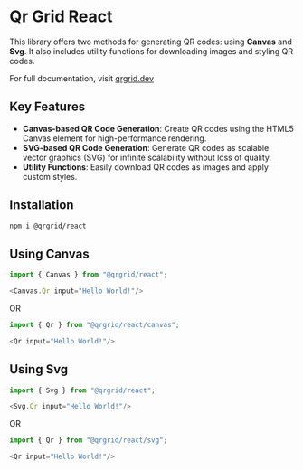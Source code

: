# Qr Grid React

This library offers two methods for generating QR codes: using **Canvas** and **Svg**. It also includes utility functions for downloading images and styling QR codes.

For full documentation, visit [qrgrid.dev](https://www.qrgrid.dev/)

## Key Features

- **Canvas-based QR Code Generation**: Create QR codes using the HTML5 Canvas element for high-performance rendering.
- **SVG-based QR Code Generation**: Generate QR codes as scalable vector graphics (SVG) for infinite scalability without loss of quality.
- **Utility Functions**: Easily download QR codes as images and apply custom styles.

## Installation

```bash
npm i @qrgrid/react
```

## Using Canvas

```javascript
import { Canvas } from "@qrgrid/react";

<Canvas.Qr input="Hello World!"/>
```

OR

```javascript
import { Qr } from "@qrgrid/react/canvas";

<Qr input="Hello World!"/>
```

## Using Svg

```javascript
import { Svg } from "@qrgrid/react";

<Svg.Qr input="Hello World!"/>
```

OR

```javascript
import { Qr } from "@qrgrid/react/svg";

<Qr input="Hello World!"/>
```
